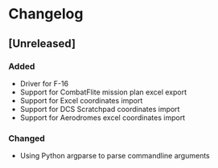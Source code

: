 # Changelog

## [Unreleased]

### Added
- Driver for F-16
- Support for CombatFlite mission plan excel export
- Support for Excel coordinates import
- Support for DCS Scratchpad coordinates import
- Support for Aerodromes excel coordinates import

### Changed
- Using Python argparse to parse commandline arguments

